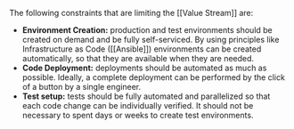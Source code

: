 The following constraints that are limiting the [[Value Stream]] are:

- **Environment Creation:** production and test environments should be created on demand and be fully self-serviced. By using principles like Infrastructure as Code ([[Ansible]]) environments can be created automatically, so that they are available when they are needed.
- **Code Deployment:** deployments should be automated as much as possible. Ideally, a complete deployment can be performed by the click of a button by a single engineer.
- **Test setup:** tests should be fully automated and parallelized so that each code change can be individually verified. It should not be necessary to spent days or weeks to create test environments. 